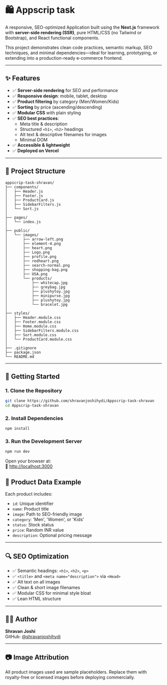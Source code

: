 
# 🛍️ Appscrip task

A responsive, SEO-optimized Application built using the **Next.js** framework with **server-side rendering (SSR)**, pure HTML/CSS (no Tailwind or Bootstrap), and React functional components.

This project demonstrates clean code practices, semantic markup, SEO techniques, and minimal dependencies—ideal for learning, prototyping, or extending into a production-ready e-commerce frontend.

---

## ✨ Features

- ✅ **Server-side rendering** for SEO and performance
- ✅ **Responsive design**: mobile, tablet, desktop
- ✅ **Product filtering** by category (Men/Women/Kids)
- ✅ **Sorting** by price (ascending/descending)
- ✅ **Modular CSS** with plain styling
- ✅ **SEO best practices**:
  - Meta title & description
  - Structured `<h1>`, `<h2>` headings
  - Alt text & descriptive filenames for images
  - Minimal DOM
- ✅ **Accessible & lightweight**
- ✅ **Deployed on Vercel**

---

## 📁 Project Structure

```
appscrip-task-shravan/
├── components/
│   ├── Header.js
│   ├── Footer.js
│   ├── ProductCard.js
│   ├── SidebarFilters.js
│   └── Sort.js
│
├── pages/
│   └── index.js
│
├── public/
│   └── images/
│       ├── arrow-left.png
│       ├── element-4.png
│       ├── heart.png
│       ├── Logo.png
│       ├── profile.png
│       ├── redheart.png
│       ├── search-normal.png
│       ├── shopping-bag.png
│       ├── USA.png
│       └── products/
│           ├── whitecap.jpg
│           ├── greybag.jpg
│           ├── plushytoy.jpg
│           ├── minipurse.jpg
│           ├── plushytoy.jpg
│           └── bracelet.jpg
│
├── styles/
│   ├── Header.module.css
│   ├── Footer.module.css
│   ├── Home.module.css
│   ├── SidebarFilters.module.css
│   ├── Sort.module.css
│   └── ProductCard.module.css
│
├── .gitignore
├── package.json
└── README.md
```

---

## 🚀 Getting Started

### 1. Clone the Repository

```bash
git clone https://github.com/shravanjoshihydi/Appscrip-task-shravan
cd Appscrip-task-shravan
```

### 2. Install Dependencies

```bash
npm install
```

### 3. Run the Development Server

```bash
npm run dev
```

Open your browser at:  
📍 [http://localhost:3000](http://localhost:3000)


## 🧠 Product Data Example

Each product includes:

- `id`: Unique identifier
- `name`: Product title
- `image`: Path to SEO-friendly image
- `category`: 'Men', 'Women', or 'Kids'
- `status`: Stock status
- `price`: Random INR value
- `description`: Optional pricing message

---

## 🔍 SEO Optimization

- ✅ Semantic headings: `<h1>`, `<h2>`, `<p>`
- ✅ `<title>` and `<meta name="description">` via `<Head>`
- ✅ Alt text on all images
- ✅ Clean & short image filenames
- ✅ Modular CSS for minimal style bloat
- ✅ Lean HTML structure


---


## 👨‍💻 Author

**Shravan Joshi**  
GitHub: [@shravanjoshihydi](https://github.com/shravanjoshihydi)

---

## 📷 Image Attribution

All product images used are sample placeholders. Replace them with royalty-free or licensed images before deploying commercially.
